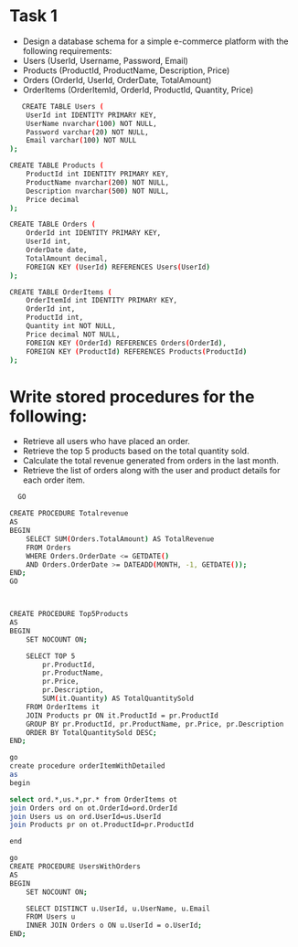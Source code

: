 # Task 1
- Design a database schema for a simple e-commerce platform with the following requirements:
- Users (UserId, Username, Password, Email)
- Products (ProductId, ProductName, Description, Price)
- Orders (OrderId, UserId, OrderDate, TotalAmount)
- OrderItems (OrderItemId, OrderId, ProductId, Quantity, Price)

```sh
   CREATE TABLE Users (
    UserId int IDENTITY PRIMARY KEY,
    UserName nvarchar(100) NOT NULL,
    Password varchar(20) NOT NULL,
    Email varchar(100) NOT NULL
);

CREATE TABLE Products (
    ProductId int IDENTITY PRIMARY KEY,
    ProductName nvarchar(200) NOT NULL,
    Description nvarchar(500) NOT NULL,
    Price decimal
);

CREATE TABLE Orders (
    OrderId int IDENTITY PRIMARY KEY,
    UserId int,
    OrderDate date,
    TotalAmount decimal,
    FOREIGN KEY (UserId) REFERENCES Users(UserId)
);

CREATE TABLE OrderItems (
    OrderItemId int IDENTITY PRIMARY KEY,
    OrderId int,
    ProductId int,
    Quantity int NOT NULL,
    Price decimal NOT NULL,
    FOREIGN KEY (OrderId) REFERENCES Orders(OrderId), 
    FOREIGN KEY (ProductId) REFERENCES Products(ProductId) 
);
```
#  Write stored procedures for the following:
- Retrieve all users who have placed an order.
- Retrieve the top 5 products based on the total quantity sold.
- Calculate the total revenue generated from orders in the last month.
- Retrieve the list of orders along with the user and product details for each order item.
  
```sh
  GO

CREATE PROCEDURE Totalrevenue
AS
BEGIN
    SELECT SUM(Orders.TotalAmount) AS TotalRevenue
    FROM Orders
    WHERE Orders.OrderDate <= GETDATE()
    AND Orders.OrderDate >= DATEADD(MONTH, -1, GETDATE());
END;
GO



CREATE PROCEDURE Top5Products
AS
BEGIN
    SET NOCOUNT ON;

    SELECT TOP 5 
        pr.ProductId,
        pr.ProductName,
        pr.Price,
        pr.Description,
        SUM(it.Quantity) AS TotalQuantitySold
    FROM OrderItems it
    JOIN Products pr ON it.ProductId = pr.ProductId
    GROUP BY pr.ProductId, pr.ProductName, pr.Price, pr.Description
    ORDER BY TotalQuantitySold DESC;
END;

go
create procedure orderItemWithDetailed
as
begin

select ord.*,us.*,pr.* from OrderItems ot
join Orders ord on ot.OrderId=ord.OrderId
join Users us on ord.UserId=us.UserId
join Products pr on ot.ProductId=pr.ProductId

end

go
CREATE PROCEDURE UsersWithOrders
AS
BEGIN
    SET NOCOUNT ON;

    SELECT DISTINCT u.UserId, u.UserName, u.Email
    FROM Users u
    INNER JOIN Orders o ON u.UserId = o.UserId;
END;
```
